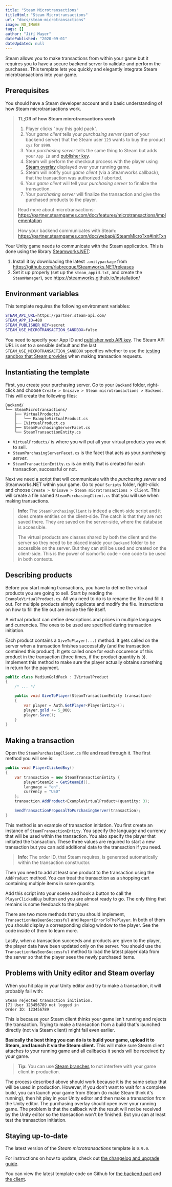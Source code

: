 ```yaml
---
title: "Steam Microtransactions"
titleHtml: "Steam Microtransactions"
url: "docs/steam-microtransactions"
image: NO_IMAGE
tags: []
author: "Jiří Mayer"
datePublished: "2020-09-01"
dateUpdated: null
---
```


Steam allows you to make transactions from within your game but it requires you to have a secure backend server to validate and perform the purchases. This template lets you quickly and elegantly integrate Steam microtransactions into your game.


## Prerequisites

You should have a Steam developer account and a basic understanding of how Steam microtransactions work.

> **TL;DR of how Steam microtransactions work**
> 1. Player clicks "buy this gold pack".
> 2. Your *game client* tells your *purchasing server* (part of your backend server) that the Steam user `123` wants to buy the product `xyz` for `$999`.
> 3. Your *purchasing server* tells the same thing to Steam but adds your `App ID` and [publisher key](https://partner.steamgames.com/doc/webapi_overview/auth).
> 4. Steam will perform the checkout process with the player using [Steam overlay](https://partner.steamgames.com/doc/features/overlay) displayed over your running game.
> 5. Steam will notify your *game client* (via a Steamworks callback), that the transaction was authorized / aborted.
> 6. Your *game client* will tell your *purchasing server* to finalize the transaction.
> 7. Your *purchasing server* will finalize the transaction and give the purchased products to the player.
>
> Read more about microtransactions:
> https://partner.steamgames.com/doc/features/microtransactions/implementation
>
> How your backend communicates with Steam:
> https://partner.steamgames.com/doc/webapi/ISteamMicroTxn#InitTxn

Your Unity game needs to communicate with the Steam application. This is done using the library [Steamworks.NET](https://steamworks.github.io/):

1. Install it by downloading the latest `.unitypackage` from https://github.com/rlabrecque/Steamworks.NET/releases
2. Set it up properly (set up the `steam_appid.txt`, and create the `SteamManager`), see https://steamworks.github.io/installation/


## Environment variables

This template requires the following environment variables:

```bash
STEAM_API_URL=https://partner.steam-api.com/
STEAM_APP_ID=480
STEAM_PUBLISHER_KEY=secret
STEAM_USE_MICROTRANSACTION_SANDBOX=false
```

You need to specify your App ID and [publisher web API key](https://partner.steamgames.com/doc/webapi_overview/auth). The Steam API URL is set to a sensible default and the last `STEAM_USE_MICROTRANSACTION_SANDBOX` specifies whether to use the [testing sandbox that Steam provides](https://partner.steamgames.com/doc/webapi/ISteamMicroTxnSandbox) when making transaction requests.


## Instantiating the template

First, you create your purchasing server. Go to your `Backend` folder, right-click and choose `Create > Unisave > Steam microtransactions > Backend`. This will create the following files:

```
Backend/
└── SteamMicrotransactions/
    ├── VirtualProducts/
    │   └── ExampleVirtualProduct.cs
    ├── IVirtualProduct.cs
    ├── SteamPurchasingServerFacet.cs
    └── SteamTransactionEntity.cs
```

- `VirtualProducts/` is where you will put all your virtual products you want to sell.
- `SteamPurchasingServerFacet.cs` is the facet that acts as your *purchasing server*.
- `SteamTransactionEntity.cs` is an entity that is created for each transaction, successful or not.

Next we need a script that will communicate with the *purchasing server* and Steamworks.NET within your game. Go to your `Scripts` folder, right-click and choose `Create > Unisave > Steam microtransactions > Client`. This will create a file named `SteamPurchasingClient.cs` that you will use when making transactions.

> **Info:** The `SteamPurchasingClient` is indeed a client-side script and it does create entities on the client-side. The catch is that they are not saved there. They are saved on the server-side, where the database is accessible.
>
> The virtual products are classes shared by both the client and the server so they need to be placed inside your `Backend` folder to be accessible on the server. But they can still be used and created on the client-side. This is the power of isomorfic code - one code to be used in both contexts.


## Describing products

Before you start making transactions, you have to define the virtual products you are going to sell. Start by reading the `ExampleVirtualProduct.cs`. All you need to do is to rename the file and fill it out. For multiple products simply duplicate and modify the file. Instructions on how to fill the file out are inside the file itself.

A virtual product can define descriptions and prices in multiple languages and currencies. The ones to be used are specified during transaction initiation.

Each product contains a `GiveToPlayer(...)` method. It gets called on the server when a transaction finishes successfully (and the transaction contained this product). It gets called once for each occurence of this product in the transaction (three times, if the product quantity is `3`). Implement this method to make sure the player actually obtains something in return for the payment.

```cs
public class MediumGoldPack : IVirtualProduct
{
    /* ... */

    public void GiveToPlayer(SteamTransactionEntity transaction)
    {
        var player = Auth.GetPlayer<PlayerEntity>();
        player.gold += 5_000;
        player.Save();
    }
}
```


## Making a transaction

Open the `SteamPurchasingClient.cs` file and read through it. The first method you will see is:

```cs
public void PlayerClickedBuy()
{
    var transaction = new SteamTransactionEntity {
        playerSteamId = GetSteamId(),
        language = "en",
        currency = "USD"
    };
    transaction.AddProduct<ExampleVirtualProduct>(quantity: 3);

    SendTransactionProposalToPurchasingServer(transaction);
}
```

This method is an example of transaction initiation. You first create an instance of `SteamTransactionEntity`. You specify the language and currency that will be used within the transaction. You also specify the player that initiated the transaction. These three values are required to start a new transaction but you can add additional data to the transaction if you need.

> **Info:** The order ID, that Steam requires, is generated automatically within the transaction constructor.

Then you need to add at least one product to the transaction using the `AddProduct` method. You can treat the transaction as a shopping cart containing multiple items in some quantity.

Add this script into your scene and hook a button to call the `PlayerClickedBuy` button and you are almost ready to go. The only thing that remains is some feedback to the player.

There are two more methods that you should implement, `TransactionHasBeenSuccessful` and `ReportErrorToThePlayer`. In both of them you should display a corresponding dialog window to the player. See the code inside of them to learn more.

Lastly, when a transaction succeeds and products are given to the player, the player data have been updated only on the server. You should use the `TransactionHasBeenSuccessful` method to load the latest player data from the server so that the player sees the newly purchased items.


## Problems with Unity editor and Steam overlay

When you hit play in your Unity editor and try to make a transaction, it will probably fail with:

    Steam rejected transaction initiation.
    [7] User 123456789 not logged in
    Order ID: 123456789

This is because your Steam client thinks your game isn't running and rejects the transaction. Trying to make a transaction from a build that's launched directly (not via Steam client) might fail even earlier.

**Basically the best thing you can do is to build your game, upload it to Steam, and launch it via the Steam client.** This will make sure Steam client attaches to your running game and all callbacks it sends will be received by your game.

> **Tip:** You can use [Steam branches](https://partner.steamgames.com/doc/store/application/branches) to not interfere with your game client in production.

The process described above should work because it is the same setup that will be used in production. However, if you don't want to wait for a complete build, you can launch your game from Steam (to make Steam think it's running), then hit play in your Unity editor and then make a transaction from the Unity editor. The purchasing overlay should open over your running game. The problem is that the callback with the result will not be received by the Unity editor so the transaction won't be finished. But you can at least test the transaction initiation.


## Staying up-to-date

The latest version of the *Steam microtransactions* template is `0.9.0`.

For instructions on how to update, check out [the changelog and upgrade guide](https://github.com/Jirka-Mayer/UnisaveAsset/blob/master/Assets/UnisaveFixture/TemplateChangelogs/SteamMicrotransactions.md).

You can view the latest template code on Github for [the backend part](https://github.com/Jirka-Mayer/UnisaveAsset/tree/master/Assets/UnisaveFixture/Backend/SteamMicrotransactions) and [the client](https://github.com/Jirka-Mayer/UnisaveAsset/blob/master/Assets/UnisaveFixture/Scripts/SteamMicrotransactions/SteamPurchasingClient.cs).
